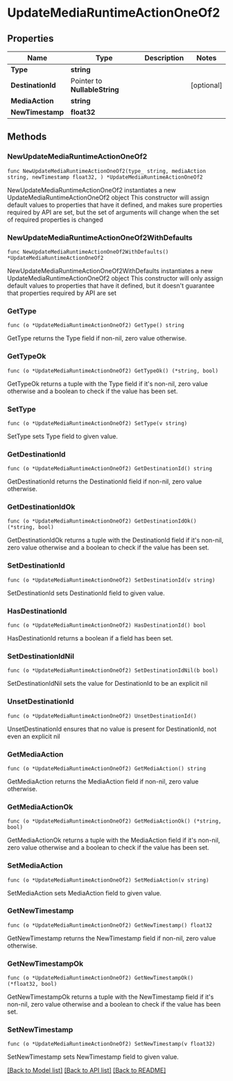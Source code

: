 # UpdateMediaRuntimeActionOneOf2

## Properties

Name | Type | Description | Notes
------------ | ------------- | ------------- | -------------
**Type** | **string** |  | 
**DestinationId** | Pointer to **NullableString** |  | [optional] 
**MediaAction** | **string** |  | 
**NewTimestamp** | **float32** |  | 

## Methods

### NewUpdateMediaRuntimeActionOneOf2

`func NewUpdateMediaRuntimeActionOneOf2(type_ string, mediaAction string, newTimestamp float32, ) *UpdateMediaRuntimeActionOneOf2`

NewUpdateMediaRuntimeActionOneOf2 instantiates a new UpdateMediaRuntimeActionOneOf2 object
This constructor will assign default values to properties that have it defined,
and makes sure properties required by API are set, but the set of arguments
will change when the set of required properties is changed

### NewUpdateMediaRuntimeActionOneOf2WithDefaults

`func NewUpdateMediaRuntimeActionOneOf2WithDefaults() *UpdateMediaRuntimeActionOneOf2`

NewUpdateMediaRuntimeActionOneOf2WithDefaults instantiates a new UpdateMediaRuntimeActionOneOf2 object
This constructor will only assign default values to properties that have it defined,
but it doesn't guarantee that properties required by API are set

### GetType

`func (o *UpdateMediaRuntimeActionOneOf2) GetType() string`

GetType returns the Type field if non-nil, zero value otherwise.

### GetTypeOk

`func (o *UpdateMediaRuntimeActionOneOf2) GetTypeOk() (*string, bool)`

GetTypeOk returns a tuple with the Type field if it's non-nil, zero value otherwise
and a boolean to check if the value has been set.

### SetType

`func (o *UpdateMediaRuntimeActionOneOf2) SetType(v string)`

SetType sets Type field to given value.


### GetDestinationId

`func (o *UpdateMediaRuntimeActionOneOf2) GetDestinationId() string`

GetDestinationId returns the DestinationId field if non-nil, zero value otherwise.

### GetDestinationIdOk

`func (o *UpdateMediaRuntimeActionOneOf2) GetDestinationIdOk() (*string, bool)`

GetDestinationIdOk returns a tuple with the DestinationId field if it's non-nil, zero value otherwise
and a boolean to check if the value has been set.

### SetDestinationId

`func (o *UpdateMediaRuntimeActionOneOf2) SetDestinationId(v string)`

SetDestinationId sets DestinationId field to given value.

### HasDestinationId

`func (o *UpdateMediaRuntimeActionOneOf2) HasDestinationId() bool`

HasDestinationId returns a boolean if a field has been set.

### SetDestinationIdNil

`func (o *UpdateMediaRuntimeActionOneOf2) SetDestinationIdNil(b bool)`

 SetDestinationIdNil sets the value for DestinationId to be an explicit nil

### UnsetDestinationId
`func (o *UpdateMediaRuntimeActionOneOf2) UnsetDestinationId()`

UnsetDestinationId ensures that no value is present for DestinationId, not even an explicit nil
### GetMediaAction

`func (o *UpdateMediaRuntimeActionOneOf2) GetMediaAction() string`

GetMediaAction returns the MediaAction field if non-nil, zero value otherwise.

### GetMediaActionOk

`func (o *UpdateMediaRuntimeActionOneOf2) GetMediaActionOk() (*string, bool)`

GetMediaActionOk returns a tuple with the MediaAction field if it's non-nil, zero value otherwise
and a boolean to check if the value has been set.

### SetMediaAction

`func (o *UpdateMediaRuntimeActionOneOf2) SetMediaAction(v string)`

SetMediaAction sets MediaAction field to given value.


### GetNewTimestamp

`func (o *UpdateMediaRuntimeActionOneOf2) GetNewTimestamp() float32`

GetNewTimestamp returns the NewTimestamp field if non-nil, zero value otherwise.

### GetNewTimestampOk

`func (o *UpdateMediaRuntimeActionOneOf2) GetNewTimestampOk() (*float32, bool)`

GetNewTimestampOk returns a tuple with the NewTimestamp field if it's non-nil, zero value otherwise
and a boolean to check if the value has been set.

### SetNewTimestamp

`func (o *UpdateMediaRuntimeActionOneOf2) SetNewTimestamp(v float32)`

SetNewTimestamp sets NewTimestamp field to given value.



[[Back to Model list]](../README.md#documentation-for-models) [[Back to API list]](../README.md#documentation-for-api-endpoints) [[Back to README]](../README.md)


